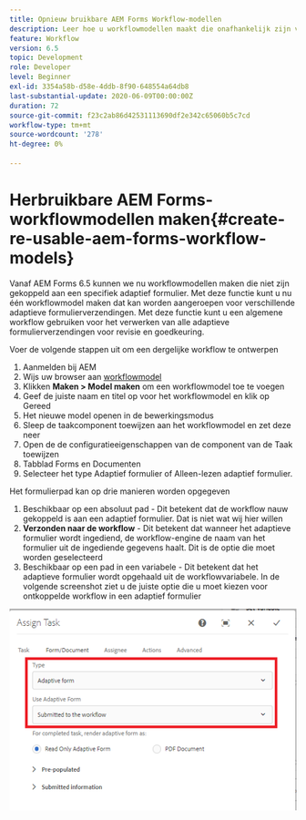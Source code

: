 ```yaml
---
title: Opnieuw bruikbare AEM Forms Workflow-modellen
description: Leer hoe u workflowmodellen maakt die onafhankelijk zijn van Adaptive Forms.
feature: Workflow
version: 6.5
topic: Development
role: Developer
level: Beginner
exl-id: 3354a58b-d58e-4ddb-8f90-648554a64db8
last-substantial-update: 2020-06-09T00:00:00Z
duration: 72
source-git-commit: f23c2ab86d42531113690df2e342c65060b5c7cd
workflow-type: tm+mt
source-wordcount: '278'
ht-degree: 0%

---
```


# Herbruikbare AEM Forms-workflowmodellen maken{#create-re-usable-aem-forms-workflow-models}

Vanaf AEM Forms 6.5 kunnen we nu workflowmodellen maken die niet zijn gekoppeld aan een specifiek adaptief formulier. Met deze functie kunt u nu één workflowmodel maken dat kan worden aangeroepen voor verschillende adaptieve formulierverzendingen. Met deze functie kunt u een algemene workflow gebruiken voor het verwerken van alle adaptieve formulierverzendingen voor revisie en goedkeuring.

Voer de volgende stappen uit om een dergelijke workflow te ontwerpen

1. Aanmelden bij AEM
1. Wijs uw browser aan [workflowmodel](http://localhost:4502/libs/cq/workflow/admin/console/content/models.html)
1. Klikken __Maken > Model maken__ om een workflowmodel toe te voegen
1. Geef de juiste naam en titel op voor het workflowmodel en klik op Gereed
1. Het nieuwe model openen in de bewerkingsmodus
1. Sleep de taakcomponent toewijzen aan het workflowmodel en zet deze neer
1. Open de de configuratieeigenschappen van de component van de Taak toewijzen
1. Tabblad Forms en Documenten
1. Selecteer het type Adaptief formulier of Alleen-lezen adaptief formulier.

Het formulierpad kan op drie manieren worden opgegeven

1. Beschikbaar op een absoluut pad - Dit betekent dat de workflow nauw gekoppeld is aan een adaptief formulier. Dat is niet wat wij hier willen
1. **Verzonden naar de workflow** - Dit betekent dat wanneer het adaptieve formulier wordt ingediend, de workflow-engine de naam van het formulier uit de ingediende gegevens haalt. Dit is de optie die moet worden geselecteerd
1. Beschikbaar op een pad in een variabele - Dit betekent dat het adaptieve formulier wordt opgehaald uit de workflowvariabele. In de volgende screenshot ziet u de juiste optie die u moet kiezen voor ontkoppelde workflow in een adaptief formulier

![Opnieuw bruikbare AEM Forms Workflow-modellen](assets/workflomodel.PNG)
